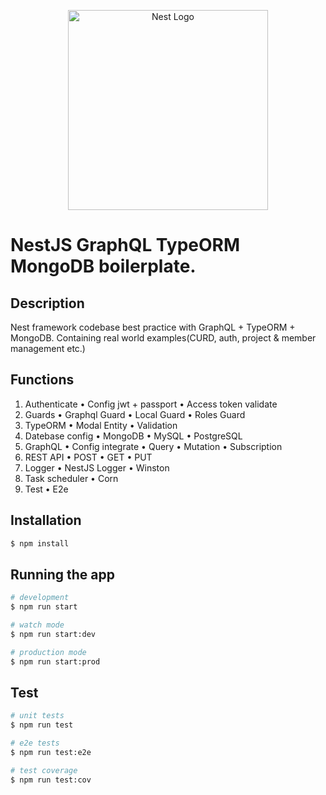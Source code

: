 <p align="center">
  <a href="http://nestjs.com/" target="blank"><img src="https://nestjs.com/img/logo_text.svg" width="320" alt="Nest Logo" /></a>
</p>

# NestJS GraphQL TypeORM MongoDB boilerplate.

## Description

Nest framework codebase best practice with GraphQL + TypeORM + MongoDB.
Containing real world examples(CURD, auth, project & member management etc.)

## Functions
1. Authenticate
  • Config jwt + passport
  • Access token validate
2. Guards
  • Graphql Guard
  • Local Guard
  • Roles Guard
3. TypeORM
  • Modal Entity
  • Validation
4. Datebase config
  • MongoDB
  • MySQL
  • PostgreSQL
5. GraphQL
  • Config integrate
  • Query 
  • Mutation
  • Subscription
6. REST API
  • POST
  • GET
  • PUT
7. Logger
  • NestJS Logger
  • Winston
8. Task scheduler
  • Corn
9. Test
  • E2e

## Installation

```bash
$ npm install
```

## Running the app

```bash
# development
$ npm run start

# watch mode
$ npm run start:dev

# production mode
$ npm run start:prod
```

## Test

```bash
# unit tests
$ npm run test

# e2e tests
$ npm run test:e2e

# test coverage
$ npm run test:cov
```
